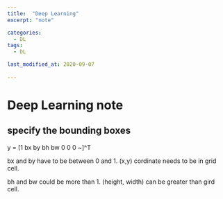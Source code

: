```yaml
---
title:  "Deep Learning"
excerpt: "note"

categories:
  - DL
tags:
  - DL

last_modified_at: 2020-09-07
 
---
```


# Deep Learning note

## specify the bounding boxes

y = [1 bx by bh bw 0 0 0 ~]^T <br>

bx and by have to be between 0 and 1. (x,y) cordinate needs to be in grid cell. <br>

bh and bw could be more than 1. (height, width) can be greater than gird cell.